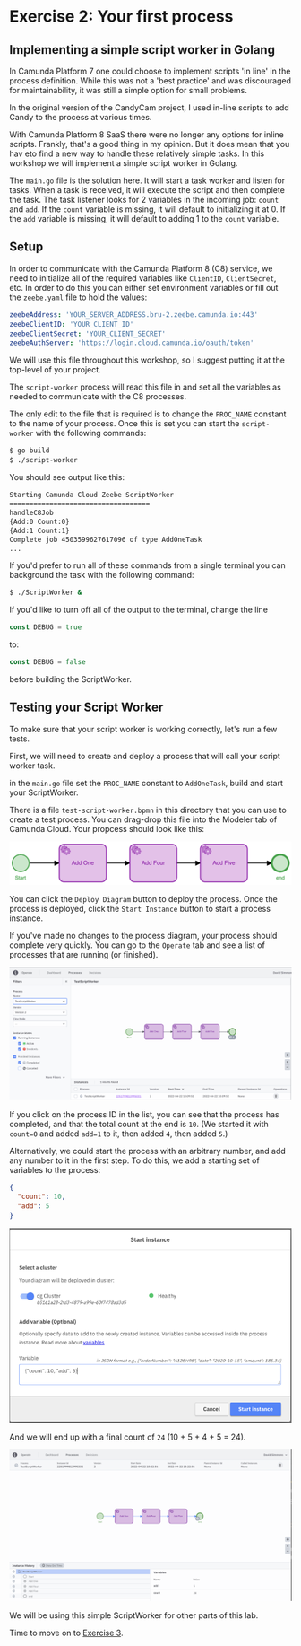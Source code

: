 # Exercise 2: Your first process

## Implementing a simple script worker in Golang

In Camunda Platform 7 one could choose to implement scripts 'in line' in the process definition. While this was not a 'best practice' and was discouraged for maintainability, it was still a simple option for small problems.

In the original version of the CandyCam project, I used in-line scripts to add Candy to the process at various times.

With Camunda Platform 8 SaaS there were no longer any options for inline scripts. Frankly, that's a good thing in my opinion. But it does mean that you hav eto find a new way to handle these relatively simple tasks. In this workshop we will implement a simple script worker in Golang.

The `main.go` file is the solution here. It will start a task worker and listen for tasks. When a task is received, it will execute the script and then complete the task. The task listener looks for 2 variables in the incoming job: `count` and `add`. If the `count` variable is missing, it will default to initializing it at 0. If the `add` variable is missing, it will default to adding 1 to the `count` variable.

## Setup

In order to communicate with the Camunda Platform 8 (C8) service, we need to initialize all of the required variables like `ClientID`, `ClientSecret`, etc. In order to do this you can either set environment variables or fill out the `zeebe.yaml` file to hold the values:

```yaml
zeebeAddress: 'YOUR_SERVER_ADDRESS.bru-2.zeebe.camunda.io:443'
zeebeClientID: 'YOUR_CLIENT_ID'
zeebeClientSecret: 'YOUR_CLIENT_SECRET'
zeebeAuthServer: 'https://login.cloud.camunda.io/oauth/token'
```

We will use this file throughout this workshop, so I suggest putting it at the top-level of your project.

The `script-worker` process will read this file in and set all the variables as needed to communicate with the C8 processes.

The only edit to the file that is required is to change the `PROC_NAME` constant to the name of your process. Once this is set you can start the `script-worker` with the following commands:

```bash
$ go build
$ ./script-worker
```

You should see output like this:

```shell
Starting Camunda Cloud Zeebe ScriptWorker
===================================
handleC8Job
{Add:0 Count:0}
{Add:1 Count:1}
Complete job 4503599627617096 of type AddOneTask
...
```

If you'd prefer to run all of these commands from a single terminal you can background the task with the following command:

```bash
$ ./ScriptWorker &
```

If you'd like to turn off all of the output to the terminal, change the line

```go
const DEBUG = true
```

to:

```go
const DEBUG = false
```

before building the ScriptWorker.

## Testing your Script Worker

To make sure that your script worker is working correctly, let's run a few tests.

First, we will need to create and deploy a process that will call your script worker task.

in the `main.go` file set the `PROC_NAME` constant to `AddOneTask`, build and start your ScriptWorker.

There is a file `test-script-worker.bpmn` in this directory that you can use to create a test process. You can drag-drop this file into the Modeler tab of Camunda Cloud. Your propcess should look like this:

![Test Script Worker Process](images/test-script-worker.png)

You can click the `Deploy Diagram` button to deploy the process. Once the process is deployed, click the `Start Instance` button to start a process instance.

If you've made no changes to the process diagram, your process should complete very quickly. You can go to the `Operate` tab and see a list of processes that are running (or finished).

![List of finished processes](images/process-list.png)

If you click on the process ID in the list, you can see that the process has completed, and that the total count at the end is `10`. (We started it with `count=0` and added `add=1` to it, then added `4`, then added `5`.)

Alternatively, we could start the process with an arbitrary number, and add any number to it in the first step. To do this, we add a starting set of variables to the process:

```json
{
  "count": 10,
  "add": 5
}
```

![Starting process with arbitrary variables](images/variables.png)

And we will end up with a final count of `24` (10 + 5 + 4 + 5 = 24).

![Final count](images/final-answer.png)

We will be using this simple ScriptWorker for other parts of this lab.

Time to move on to [Exercise 3](../Exercise3/index.md).